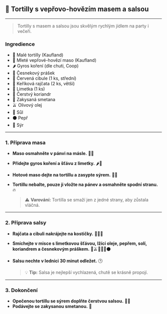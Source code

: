 ## 🌮 Tortilly s vepřovo-hovězím masem a salsou

---

> Tortilly s masem a salsou jsou skvělým rychlým jídlem na party i večeři.

### Ingredience

- 🌮 Malé tortilly (Kaufland)
- 🥩 Mleté vepřové-hovězí maso (Kaufland)
- 🌶️ Gyros koření (dle chuti, Coop)
- 🧄 Česnekový prášek
- 🧅 Červená cibule (1 ks, střední)
- 🍅 Keříková rajčata (2 ks, větší)
- 🍋 Limetka (1 ks)
- 🌿 Čerstvý koriandr
- 🥛 Zakysaná smetana
- 🫒 Olivový olej
- 🧂 Sůl
- ⚫ Pepř
- 🧀 Sýr

---

### 1. Příprava masa

- **Maso osmahněte v pánvi na másle.** 🥩🔥
- **Přidejte gyros koření a šťávu z limetky.** 🌶️🍋
- **Hotové maso dejte na tortillu a zasypte sýrem.** 🌮🧀
- **Tortillu nebalte, pouze ji vložte na pánev a osmahněte spodní stranu.** 🔥

  > ⚠️ **Varování:** Tortilla se smaží jen z jedné strany, aby zůstala vláčná.

---

### 2. Příprava salsy

- **Rajčata a cibuli nakrájejte na kostičky.** 🍅🧅🔪
- **Smíchejte v misce s limetkovou šťávou, lžící oleje, pepřem, solí, koriandrem a česnekovým práškem.** 🍋🫒🌿🧄🧂⚫
- **Salsu nechte v lednici 30 minut odležet.** 🕒

  > 💡 **Tip:** Salsa je nejlepší vychlazená, chutě se krásně propojí.

---

### 3. Dokončení

- **Opečenou tortillu se sýrem doplňte čerstvou salsou.** 🌮🍅
- **Podávejte se zakysanou smetanou.** 🥛
